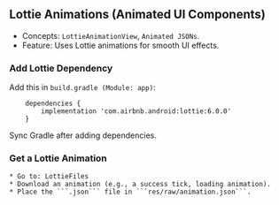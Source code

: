 ## Lottie Animations (Animated UI Components)

* Concepts: ```LottieAnimationView```, ```Animated JSONs```.
* Feature: Uses Lottie animations for smooth UI effects.

### Add Lottie Dependency

Add this in ```build.gradle (Module: app)```:

```
    dependencies {
        implementation 'com.airbnb.android:lottie:6.0.0'
    }
```

Sync Gradle after adding dependencies.


### Get a Lottie Animation

    * Go to: LottieFiles
    * Download an animation (e.g., a success tick, loading animation).
    * Place the ```.json``` file in ```res/raw/animation.json```.

